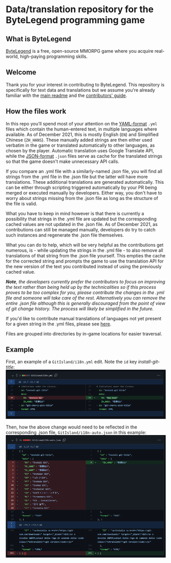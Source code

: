 # Data/translation repository for the ByteLegend programming game

## What is ByteLegend

[ByteLegend](https://bytelegend.com) is a free, open-source MMORPG game where you acquire real-world, high-paying programming skills.

## Welcome

Thank you for your interest in contributing to ByteLegend. This repository is specifically for text data and translations but we assume you're already familiar with the [main readme](https://github.com/ByteLegend/ByteLegend/blob/master/README.md) and the [contributors' guide](https://github.com/ByteLegend/ByteLegend/blob/master/docs/en/CONTRIBUTING.md).  

## How the files work

In this repo you'll spend most of your attention on the [YAML-format](https://en.wikipedia.org/wiki/YAML) `.yml` files which contain the human-entered text, in multiple languages where available.
As of December 2021, this is mostly English (`EN`) and Simplified Chinese (`ZH_HANS`).
These manually added strings are then either used verbatim in the game or translated automatically to other languages, as chosen by the player.
Automatic translation uses Google Translate API, while the [JSON-format](https://en.wikipedia.org/wiki/JSON) `.json` files serve as cache for the translated strings so that the game doesn't make unnecessary API calls.

If you compare an .yml file with a similarly-named .json file, you will find all strings from the .yml file in the .json file but the latter will have more translations.
These additional translations are generated automatically. This can be either through scripting triggered automatically by your PR being merged or executed manually by developers.
Either way, you don't have to worry about strings missing from the .json file as long as the structure of the file is valid.

What you have to keep in mind however is that there is currently a possibility that strings in the .yml file are updated but the corresponding cached values are not updated in the .json file.
As of December 2021, as contributions can still be managed manually, developers do try to catch such instances and regenerate the .json file themselves.

What you can do to help, which will be very helpful as the contributions get numerous, is - while updating the strings in the .yml file - to also remove all translations of that string from the .json file yourself.
This empties the cache for the corrected string and prompts the game to use the translation API for the new version of the text you contributed instead of using the previously cached value.

_**Note**, the developers currently prefer the contributors to focus on improving the text rather than being held up by the technicalities so if this process proves to be too complex for you, please contribute the changes in the .yml file and someone will take care of the rest.
Alternatively you can remove the entire .json file although this is generally discouraged from the point of view of git change history. The process will likely be simplified in the future._

If you'd like to contribute manual translations of languages not yet present for a given string in the .yml files, please see [here](https://github.com/ByteLegend/ByteLegend/blob/master/docs/en/i18n.md#add-a-new-language).

Files are grouped into directories by in-game locations for easier traversal.

## Example

First, an example of a `GitIsland/i18n.yml` edit. Note the `id` key _install-git-title_:
![GitIsland/i18n.yml edit example](/docs/images/translation-update-example-yml.png)

Then, how the above change would need to be reflected in the corresponding .json file, `GitIsland/i18n-auto.json` in this example:
![GitIsland/i18n.yml edit example](/docs/images/translation-update-example-json.png)
